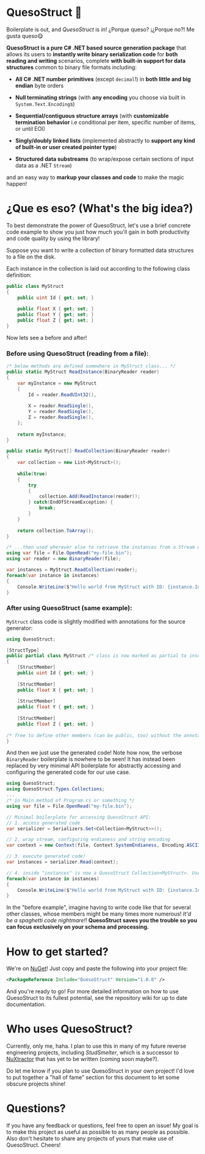 # QuesoStruct 🧀

Boilerplate is out, and *QuesoStruct* is in! ¿Porque queso? ¡¿Porque no?! Me gusta queso😋 

**QuesoStruct is a pure C# .NET based source generation package** that allows its users to **instantly write binary serialization code** for **both reading and writing** scenarios, complete **with built-in support for data structures** common to binary file formats including:

* **All C# .NET number primitives** (except `decimal`!) in **both little and big endian** byte orders
* **Null terminating strings** (with **any encoding** you choose via built in `System.Text.Encoding`s)

* **Sequential/contiguous structure arrays** (with **customizable termination behavior** i.e conditional per item, specific number of items, or until EOI)
* **Singly/doubly linked lists** (implemented abstractly to **support any kind of built-in or user created pointer type**)
* **Structured data substreams** (to wrap/expose certain sections of input data as a .NET `Stream`)

and an easy way to **markup your classes and code** to make the magic happen!

# ¿Que es eso? (What's the big idea?)

To best demonstrate the power of QuesoStruct, let's use a brief concrete code example to show you just how much you'll gain in both productivity and code quality by using the library! 

Suppose you want to write a collection of binary formatted data structures to a file on the disk. 

Each instance in the collection is laid out according to the following class definition:

```csharp
public class MyStruct 
{ 
    public uint Id { get; set; }
    
    public float X { get; set; }
    public float Y { get; set; }
    public float Z { get; set; }
}
```

Now lets see a before and after!

### Before using QuesoStruct (reading from a file): 

```csharp
/* below methods are defined somewhere in MyStruct class... */
public static MyStruct ReadInstance(BinaryReader reader) 
{
    var myInstance = new MyStruct
    {
        Id = reader.ReadUInt32(),
        
        X = reader.ReadSingle(),
        Y = reader.ReadSingle(),
        Z = reader.ReadSingle(),
    };
    
    return myInstance;
}

public static MyStruct[] ReadCollection(BinaryReader reader)
{
    var collection = new List<MyStruct>();
    
    while(true) 
    { 
    	try
	    {
            collection.Add(ReadInstance(reader));
    	} catch(EndOfStreamException) {
            break;
        }
    }
    
    return collection.ToArray();
}

/* ...then used wherever else to retrieve the instances from a Stream wrapped in a BinaryReader. */
using var file = File.OpenRead("my-file.bin");
using var reader = new BinaryReader(file);

var instances = MyStruct.ReadCollection(reader);
foreach(var instance in instances)
{
    Console.WriteLine($"Hello world from MyStruct with ID: {instance.Id}!");
}
```

### After using QuesoStruct (same example): 

`MyStruct` class code is slightly modified with annotations for the source generator:

```csharp
using QuesoStruct;

[StructType]
public partial class MyStruct /* class is now marked as partial to insert QuesoStruct goodies! */
{ 
    [StructMember]
    public uint Id { get; set; }
    
    [StructMember]
    public float X { get; set; }
    
    [StructMember]
    public float Y { get; set; }
    
    [StructMember]
    public float Z { get; set; }
    
/* free to define other members (can be public, too) without the annotation so that they are not read or written. */
}
```

And then we just use the generated code! Note how now, the verbose `BinaryReader` boilerplate is nowhere to be seen! It has instead been replaced by very minimal API boilerplate for abstractly accessing and configuring the generated code for our use case.

```csharp
using QuesoStruct;
using QuesoStruct.Types.Collections;
...
/* in Main method of Program.cs or something */
using var file = File.OpenRead("my-file.bin");

// Minimal boilerplate for accessing QuesoStruct API:
// 1. access generated code
var serializer = Serializers.Get<Collection<MyStruct>>();

// 2. wrap stream, configuring endianess and string encoding
var context = new Context(file, Context.SystemEndianess, Encoding.ASCII);

// 3. execute generated code!
var instances = serializer.Read(context);

// 4. inside "instances" is now a QuesoStruct Collection<MyStruct>. Use it like a IList<MyStruct>!!!
foreach(var instance in instances)
{
    Console.WriteLine($"Hello world from MyStruct with ID: {instance.Id}!");
}
```

In the "before example", imagine having to write code like that for several other classes, whose members might be many times more numerous! *It'd be a spaghetti code nightmare!!* **QuesoStruct saves you the trouble so you can focus exclusively on your schema and processing.**

# How to get started?

We're on [NuGet](https://www.nuget.org/packages/QuesoStruct/1.0.0)! Just copy and paste the following into your project file:

```xml
<PackageReference Include="QuesoStruct" Version="1.0.0" />
```

And you're ready to go! For more detailed information on how to use QuesoStruct to its fullest potential, see the repository wiki for up to date documentation.

# Who uses QuesoStruct?

Currently, only me, haha.  I plan to use this in many of my future reverse engineering projects, including *StudSmelter*, which is a successor to [NuXtractor](https://github.com/yodadude2003/NuXtractor) that has yet to be written (coming soon maybe?).  

Do let me know if you plan to use QuesoStruct in your own project! I'd love to put together a "hall of fame" section for this document to let some obscure projects shine!

# Questions?

If you have any feedback or questions, feel free to open an issue! My goal is to make this project as useful as possible to as many people as possible.  Also don't hesitate to share any projects of yours that make use of QuesoStruct.  Cheers!

